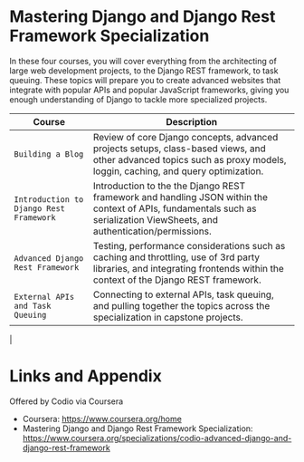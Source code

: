 # Mastering Django and Django Rest Framework Specialization

In these four courses, you will cover everything from the architecting of large web development projects, to the Django REST framework, to task queuing. These topics will prepare you to create  advanced websites that integrate with popular APIs and popular JavaScript frameworks, giving you enough understanding of Django to tackle more specialized projects.

| Course | Description |
| --- | --- |
| `Building a Blog` | Review of core Django concepts, advanced projects setups, class-based views, and other advanced topics such as proxy models, loggin, caching, and query optimization.|
| `Introduction to Django Rest Framework` | Introduction to the the Django REST framework and handling JSON within the context of APIs, fundamentals such as serialization ViewSheets, and authentication/permissions.|
| `Advanced Django Rest Framework` | Testing, performance considerations such as caching and throttling, use of 3rd party libraries, and integrating frontends within the context of the Django REST framework.|
| `External APIs and Task Queuing` | Connecting to external APIs, task queuing, and pulling together the topics across the specialization in capstone projects.
|

Links and Appendix
========================================================
Offered by Codio via Coursera

- Coursera: https://www.coursera.org/home
- Mastering Django and Django Rest Framework Specialization: https://www.coursera.org/specializations/codio-advanced-django-and-django-rest-framework
